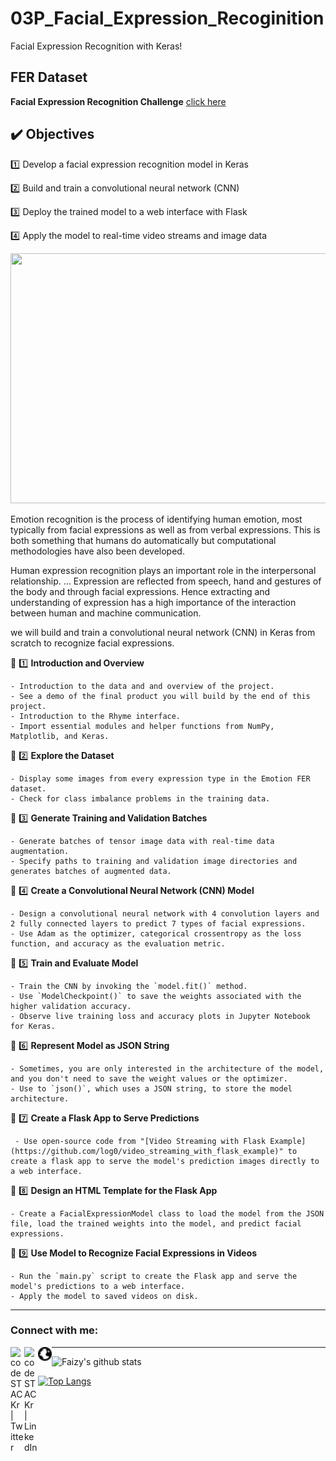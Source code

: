 # 03P_Facial_Expression_Recoginition

Facial Expression Recognition with Keras!

## FER Dataset
__Facial Expression Recognition Challenge__ [click here](https://www.kaggle.com/c/challenges-in-representation-learning-facial-expression-recognition-challenge/data)

## :heavy_check_mark: Objectives

   :one: Develop a facial expression recognition model in Keras
   
   :two: Build and train a convolutional neural network (CNN)
   
   :three: Deploy the trained model to a web interface with Flask
   
   :four: Apply the model to real-time video streams and image data

<img src= 'https://miro.medium.com/max/1000/1*cQMgkngnYdIRHcZ2cJUnAg.jpeg' width = 900 height = 400>

Emotion recognition is the process of identifying human emotion, most typically from facial expressions as well as from verbal expressions. This is both something that humans do automatically but computational methodologies have also been developed.

Human expression recognition plays an important role in the interpersonal relationship. … Expression are reflected from speech, hand and gestures of the body and through facial expressions. Hence extracting and understanding of expression has a high importance of the interaction between human and machine communication.

we will build and train a convolutional neural network (CNN) in Keras from scratch to recognize facial expressions.

:red_circle: :one: __Introduction and Overview__

    - Introduction to the data and and overview of the project.
    - See a demo of the final product you will build by the end of this project.
    - Introduction to the Rhyme interface.
    - Import essential modules and helper functions from NumPy, Matplotlib, and Keras.
  
:red_circle: :two: __Explore the Dataset__

    - Display some images from every expression type in the Emotion FER dataset.
    - Check for class imbalance problems in the training data.
   
:red_circle: :three: __Generate Training and Validation Batches__

    - Generate batches of tensor image data with real-time data augmentation.
    - Specify paths to training and validation image directories and generates batches of augmented data.
   
:red_circle: :four: __Create a Convolutional Neural Network (CNN) Model__

    - Design a convolutional neural network with 4 convolution layers and 2 fully connected layers to predict 7 types of facial expressions.
    - Use Adam as the optimizer, categorical crossentropy as the loss function, and accuracy as the evaluation metric.
    
:red_circle: :five: __Train and Evaluate Model__

    - Train the CNN by invoking the `model.fit()` method.
    - Use `ModelCheckpoint()` to save the weights associated with the higher validation accuracy.
    - Observe live training loss and accuracy plots in Jupyter Notebook for Keras.

:red_circle: :six: __Represent Model as JSON String__

    - Sometimes, you are only interested in the architecture of the model, and you don't need to save the weight values or the optimizer.
    - Use to `json()`, which uses a JSON string, to store the model architecture.

:red_circle: :seven: __Create a Flask App to Serve Predictions__
     
     - Use open-source code from "[Video Streaming with Flask Example](https://github.com/log0/video_streaming_with_flask_example)" to create a flask app to serve the model's prediction images directly to a web interface.
     
:red_circle: :eight: __Design an HTML Template for the Flask App__

    - Create a FacialExpressionModel class to load the model from the JSON file, load the trained weights into the model, and predict facial expressions.
    
:red_circle: :nine: __Use Model to Recognize Facial Expressions in Videos__

    - Run the `main.py` script to create the Flask app and serve the model's predictions to a web interface.
    - Apply the model to saved videos on disk.
    
--- 

### Connect with me:


[<img align="left" alt="codeSTACKr | Twitter" width="22px" src="https://cdn.jsdelivr.net/npm/simple-icons@v3/icons/twitter.svg" />][twitter]
[<img align="left" alt="codeSTACKr | LinkedIn" width="22px" src="https://cdn.jsdelivr.net/npm/simple-icons@v3/icons/linkedin.svg" />][linkedin]
[<img align="left" alt="codeSTACKr.com" width="22px" src="https://raw.githubusercontent.com/iconic/open-iconic/master/svg/globe.svg" />][StackExchange AI]

[twitter]: https://twitter.com/F4izy
[linkedin]: https://www.linkedin.com/in/faizy-mohd-836573122/
[StackExchange AI]: https://ai.stackexchange.com/users/36737/cypher


---


![Faizy's github stats](https://github-readme-stats.vercel.app/api?username=mohd-faizy&show_icons=true)


[![Top Langs](https://github-readme-stats.vercel.app/api/top-langs/?username=mohd-faizy&layout=compact)](https://github.com/mohd-faizy/github-readme-stats)
